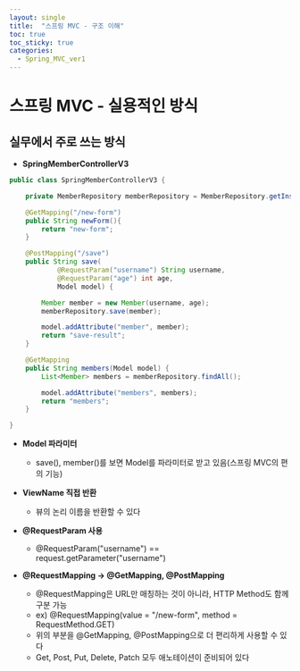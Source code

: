 ```yaml
---
layout: single
title:  "스프링 MVC - 구조 이해"
toc: true
toc_sticky: true
categories:
  - Spring_MVC_ver1
---
```


#  스프링 MVC - 실용적인 방식



## 실무에서 주로 쓰는 방식



- **SpringMemberControllerV3**

```java
public class SpringMemberControllerV3 {

    private MemberRepository memberRepository = MemberRepository.getInstance();

    @GetMapping("/new-form")
    public String newForm(){
        return "new-form";
    }

    @PostMapping("/save")
    public String save(
            @RequestParam("username") String username,
            @RequestParam("age") int age,
            Model model) {

        Member member = new Member(username, age);
        memberRepository.save(member);

        model.addAttribute("member", member);
        return "save-result";
    }

    @GetMapping
    public String members(Model model) {
        List<Member> members = memberRepository.findAll();

        model.addAttribute("members", members);
        return "members";
    }

}
```

- **Model 파라미터**
  - save(), member()를 보면 Model를 파라미터로 받고 있음(스프링 MVC의 편의 기능)
- **ViewName 직접 반환**
  - 뷰의 논리 이름을 반환할 수 있다

- **@RequestParam 사용**
  - @RequestParam("username") == request.getParameter("username")

- **@RequestMapping → @GetMapping, @PostMapping**
  - @RequestMapping은 URL만 매칭하는 것이 아니라, HTTP Method도 함께 구분 가능
  - ex) @RequestMapping(value = "/new-form", method = RequestMethod.GET)
  - 위의 부분을 @GetMapping, @PostMapping으로 더 편리하게 사용할 수 있다
  - Get, Post, Put, Delete, Patch 모두 애노테이션이 준비되어 있다




